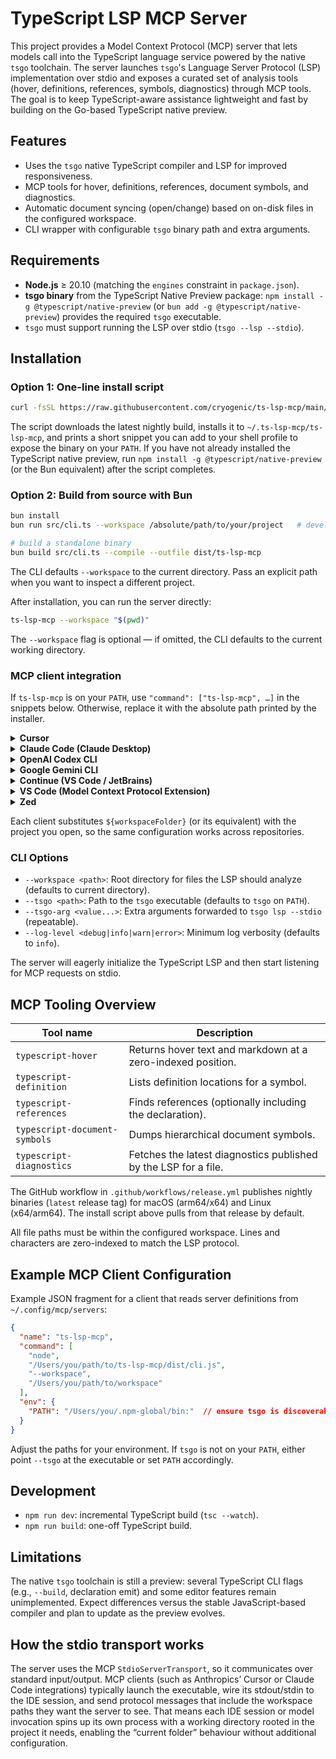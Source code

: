 # TypeScript LSP MCP Server

This project provides a Model Context Protocol (MCP) server that lets models call into the TypeScript language service powered by the native `tsgo` toolchain. The server launches `tsgo`'s Language Server Protocol (LSP) implementation over stdio and exposes a curated set of analysis tools (hover, definitions, references, symbols, diagnostics) through MCP tools. The goal is to keep TypeScript-aware assistance lightweight and fast by building on the Go-based TypeScript native preview.

## Features

- Uses the `tsgo` native TypeScript compiler and LSP for improved responsiveness.
- MCP tools for hover, definitions, references, document symbols, and diagnostics.
- Automatic document syncing (open/change) based on on-disk files in the configured workspace.
- CLI wrapper with configurable `tsgo` binary path and extra arguments.

## Requirements

- **Node.js** ≥ 20.10 (matching the `engines` constraint in `package.json`).
- **tsgo binary** from the TypeScript Native Preview package: `npm install -g @typescript/native-preview` (or `bun add -g @typescript/native-preview`) provides the required `tsgo` executable.
- `tsgo` must support running the LSP over stdio (`tsgo --lsp --stdio`).

## Installation

### Option 1: One-line install script

```bash
curl -fsSL https://raw.githubusercontent.com/cryogenic/ts-lsp-mcp/main/scripts/install.sh | bash
```

The script downloads the latest nightly build, installs it to `~/.ts-lsp-mcp/ts-lsp-mcp`, and prints a short snippet you can add to your shell profile to expose the binary on your `PATH`. If you have not already installed the TypeScript native preview, run `npm install -g @typescript/native-preview` (or the Bun equivalent) after the script completes.

### Option 2: Build from source with Bun

```bash
bun install
bun run src/cli.ts --workspace /absolute/path/to/your/project   # development

# build a standalone binary
bun build src/cli.ts --compile --outfile dist/ts-lsp-mcp
```

The CLI defaults `--workspace` to the current directory. Pass an explicit path when you want to inspect a different project.

After installation, you can run the server directly:

```bash
ts-lsp-mcp --workspace "$(pwd)"
```

The `--workspace` flag is optional — if omitted, the CLI defaults to the current working directory.

### MCP client integration

If `ts-lsp-mcp` is on your `PATH`, use `"command": ["ts-lsp-mcp", …]` in the snippets below. Otherwise, replace it with the absolute path printed by the installer.

<details>
<summary><strong>Cursor</strong></summary>

Create or update `~/.cursor/mcp.json`:

```json
{
  "ts-lsp-mcp": {
    "command": [
      "ts-lsp-mcp",
      "--workspace",
      "${workspaceFolder}"
    ]
  }
}
```

</details>

<details>
<summary><strong>Claude Code (Claude Desktop)</strong></summary>

Create `~/Library/Application Support/Claude/claude_desktop_config.json` (macOS) or `%APPDATA%/Claude/claude_desktop_config.json` (Windows/WSL) with:

```json
{
  "mcpServers": {
    "ts-lsp-mcp": {
      "command": "ts-lsp-mcp",
      "args": [
        "--workspace",
        "${workspaceFolder}"
      ]
    }
  }
}
```

</details>

<details>
<summary><strong>OpenAI Codex CLI</strong></summary>

Add a server entry via `/mcp`:

```json
{
  "ts": {
    "command": "ts-lsp-mcp",
    "args": [
      "--workspace",
      "${workspaceFolder}"
    ]
  }
}
```

</details>

<details>
<summary><strong>Google Gemini CLI</strong></summary>

Edit `~/.config/gemini/mcp.json` (or equivalent):

```json
{
  "servers": {
    "ts-lsp-mcp": {
      "command": "ts-lsp-mcp",
      "args": [
        "--workspace",
        "${workspaceFolder}"
      ]
    }
  }
}
```

</details>

<details>
<summary><strong>Continue (VS Code / JetBrains)</strong></summary>

Add to `~/.continue/config.json`:

```json
{
  "mcpServers": {
    "ts-lsp-mcp": {
      "command": "ts-lsp-mcp",
      "args": [
        "--workspace",
        "${workspaceFolder}"
      ]
    }
  }
}
```

</details>

<details>
<summary><strong>VS Code (Model Context Protocol Extension)</strong></summary>

Add to your VS Code settings (`settings.json`):

```json
{
  "modelContextProtocol.servers": {
    "ts-lsp-mcp": {
      "command": "ts-lsp-mcp",
      "args": [
        "--workspace",
        "${workspaceFolder}"
      ]
    }
  }
}
```

</details>

<details>
<summary><strong>Zed</strong></summary>

Add to `~/.config/zed/mcp.toml`:

```toml
[servers.ts-lsp-mcp]
command = "ts-lsp-mcp"
args = ["--workspace", "${workspaceFolder}"]
```

</details>

Each client substitutes `${workspaceFolder}` (or its equivalent) with the project you open, so the same configuration works across repositories.

### CLI Options

- `--workspace <path>`: Root directory for files the LSP should analyze (defaults to current directory).
- `--tsgo <path>`: Path to the `tsgo` executable (defaults to `tsgo` on `PATH`).
- `--tsgo-arg <value...>`: Extra arguments forwarded to `tsgo lsp --stdio` (repeatable).
- `--log-level <debug|info|warn|error>`: Minimum log verbosity (defaults to `info`).

The server will eagerly initialize the TypeScript LSP and then start listening for MCP requests on stdio.

## MCP Tooling Overview

| Tool name | Description |
|-----------|-------------|
| `typescript-hover` | Returns hover text and markdown at a zero-indexed position. |
| `typescript-definition` | Lists definition locations for a symbol. |
| `typescript-references` | Finds references (optionally including the declaration). |
| `typescript-document-symbols` | Dumps hierarchical document symbols. |
| `typescript-diagnostics` | Fetches the latest diagnostics published by the LSP for a file. |

The GitHub workflow in `.github/workflows/release.yml` publishes nightly binaries (`latest` release tag) for macOS (arm64/x64) and Linux (x64/arm64). The install script above pulls from that release by default.

All file paths must be within the configured workspace. Lines and characters are zero-indexed to match the LSP protocol.

## Example MCP Client Configuration

Example JSON fragment for a client that reads server definitions from `~/.config/mcp/servers`:

```json
{
  "name": "ts-lsp-mcp",
  "command": [
    "node",
    "/Users/you/path/to/ts-lsp-mcp/dist/cli.js",
    "--workspace",
    "/Users/you/path/to/workspace"
  ],
  "env": {
    "PATH": "/Users/you/.npm-global/bin:"  // ensure tsgo is discoverable
  }
}
```

Adjust the paths for your environment. If `tsgo` is not on your `PATH`, either point `--tsgo` at the executable or set `PATH` accordingly.

## Development

- `npm run dev`: incremental TypeScript build (`tsc --watch`).
- `npm run build`: one-off TypeScript build.

## Limitations

The native `tsgo` toolchain is still a preview: several TypeScript CLI flags (e.g., `--build`, declaration emit) and some editor features remain unimplemented. Expect differences versus the stable JavaScript-based compiler and plan to update as the preview evolves.

## How the stdio transport works

The server uses the MCP `StdioServerTransport`, so it communicates over standard input/output. MCP clients (such as Anthropics’ Cursor or Claude Code integrations) typically launch the executable, wire its stdout/stdin to the IDE session, and send protocol messages that include the workspace paths they want the server to see. That means each IDE session or model invocation spins up its own process with a working directory rooted in the project it needs, enabling the “current folder” behaviour without additional configuration.
